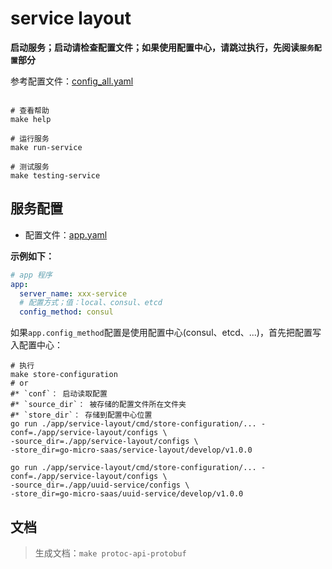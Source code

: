 # service layout

**启动服务；启动请检查配置文件；如果使用配置中心，请跳过执行，先阅读`服务配置`部分**

参考配置文件：[config_all.yaml](https://github.com/ikaiguang/go-srv-kit/blob/main/testdata/configs/configs/config_all.yaml)

```shell

# 查看帮助
make help

# 运行服务
make run-service

# 测试服务
make testing-service
```

## 服务配置

* 配置文件：[app.yaml](./app/service-layout/configs/app.yaml)

**示例如下：**

```yaml
# app 程序
app:
  server_name: xxx-service
  # 配置方式；值：local、consul、etcd
  config_method: consul
```

如果`app.config_method`配置是使用配置中心(consul、etcd、...)，首先把配置写入配置中心：

```shell
# 执行
make store-configuration
# or
#* `conf`： 启动读取配置
#* `source_dir`： 被存储的配置文件所在文件夹
#* `store_dir`： 存储到配置中心位置
go run ./app/service-layout/cmd/store-configuration/... -conf=./app/service-layout/configs \
-source_dir=./app/service-layout/configs \
-store_dir=go-micro-saas/service-layout/develop/v1.0.0

go run ./app/service-layout/cmd/store-configuration/... -conf=./app/service-layout/configs \
-source_dir=./app/uuid-service/configs \
-store_dir=go-micro-saas/uuid-service/develop/v1.0.0
```

## 文档

> 生成文档：`make protoc-api-protobuf`
